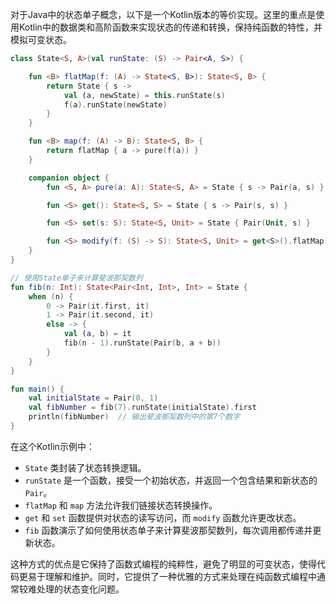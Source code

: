 



对于Java中的状态单子概念，以下是一个Kotlin版本的等价实现。这里的重点是使用Kotlin中的数据类和高阶函数来实现状态的传递和转换，保持纯函数的特性，并模拟可变状态。

```kotlin
class State<S, A>(val runState: (S) -> Pair<A, S>) {

    fun <B> flatMap(f: (A) -> State<S, B>): State<S, B> {
        return State { s ->
            val (a, newState) = this.runState(s)
            f(a).runState(newState)
        }
    }

    fun <B> map(f: (A) -> B): State<S, B> {
        return flatMap { a -> pure(f(a)) }
    }

    companion object {
        fun <S, A> pure(a: A): State<S, A> = State { s -> Pair(a, s) }

        fun <S> get(): State<S, S> = State { s -> Pair(s, s) }

        fun <S> set(s: S): State<S, Unit> = State { Pair(Unit, s) }

        fun <S> modify(f: (S) -> S): State<S, Unit> = get<S>().flatMap { s -> set(f(s)) }
    }
}

// 使用State单子来计算斐波那契数列
fun fib(n: Int): State<Pair<Int, Int>, Int> = State {
    when (n) {
        0 -> Pair(it.first, it)
        1 -> Pair(it.second, it)
        else -> {
            val (a, b) = it
            fib(n - 1).runState(Pair(b, a + b))
        }
    }
}

fun main() {
    val initialState = Pair(0, 1)
    val fibNumber = fib(7).runState(initialState).first
    println(fibNumber)  // 输出斐波那契数列中的第7个数字
}
```

在这个Kotlin示例中：

- `State` 类封装了状态转换逻辑。
- `runState` 是一个函数，接受一个初始状态，并返回一个包含结果和新状态的`Pair`。
- `flatMap` 和 `map` 方法允许我们链接状态转换操作。
- `get` 和 `set` 函数提供对状态的读写访问，而 `modify` 函数允许更改状态。
- `fib` 函数演示了如何使用状态单子来计算斐波那契数列，每次调用都传递并更新状态。

这种方式的优点是它保持了函数式编程的纯粹性，避免了明显的可变状态，使得代码更易于理解和维护。同时，它提供了一种优雅的方式来处理在纯函数式编程中通常较难处理的状态变化问题。